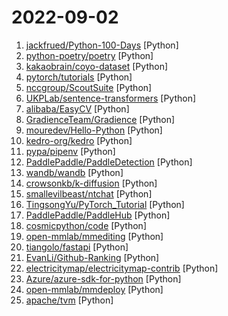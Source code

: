 # 2022-09-02

1. [jackfrued/Python-100-Days](https://github.com/jackfrued/Python-100-Days "Python - 100天从新手到大师") [Python]
2. [python-poetry/poetry](https://github.com/python-poetry/poetry "Python dependency management and packaging made easy.") [Python]
3. [kakaobrain/coyo-dataset](https://github.com/kakaobrain/coyo-dataset "COYO-700M: Large-scale Image-Text Pair Dataset") [Python]
4. [pytorch/tutorials](https://github.com/pytorch/tutorials "PyTorch tutorials.") [Python]
5. [nccgroup/ScoutSuite](https://github.com/nccgroup/ScoutSuite "Multi-Cloud Security Auditing Tool") [Python]
6. [UKPLab/sentence-transformers](https://github.com/UKPLab/sentence-transformers "Multilingual Sentence & Image Embeddings with BERT") [Python]
7. [alibaba/EasyCV](https://github.com/alibaba/EasyCV "An all-in-one toolkit for computer vision") [Python]
8. [GradienceTeam/Gradience](https://github.com/GradienceTeam/Gradience "Gradience is a tool for customizing Libadwaita applications and the adw-gtk3 theme.") [Python]
9. [mouredev/Hello-Python](https://github.com/mouredev/Hello-Python "Python desde cero") [Python]
10. [kedro-org/kedro](https://github.com/kedro-org/kedro "A Python framework for creating reproducible, maintainable and modular data science code.") [Python]
11. [pypa/pipenv](https://github.com/pypa/pipenv "Python Development Workflow for Humans.") [Python]
12. [PaddlePaddle/PaddleDetection](https://github.com/PaddlePaddle/PaddleDetection "Object Detection toolkit based on PaddlePaddle. It supports object detection, instance segmentation, multiple object tracking and real-time multi-person keypoint detection.") [Python]
13. [wandb/wandb](https://github.com/wandb/wandb "🔥 A tool for visualizing and tracking your machine learning experiments. This repo contains the CLI and Python API.") [Python]
14. [crowsonkb/k-diffusion](https://github.com/crowsonkb/k-diffusion "Karras et al. (2022) diffusion models for PyTorch") [Python]
15. [smallevilbeast/ntchat](https://github.com/smallevilbeast/ntchat "微信SDK, Python微信机器人SDK, Python微信WebApi接口") [Python]
16. [TingsongYu/PyTorch_Tutorial](https://github.com/TingsongYu/PyTorch_Tutorial "《Pytorch模型训练实用教程》中配套代码") [Python]
17. [PaddlePaddle/PaddleHub](https://github.com/PaddlePaddle/PaddleHub "Awesome pre-trained models toolkit based on PaddlePaddle. (400+ models including Image, Text, Audio, Video and Cross-Modal with Easy Inference & Serving)") [Python]
18. [cosmicpython/code](https://github.com/cosmicpython/code "Example application code for the python architecture book") [Python]
19. [open-mmlab/mmediting](https://github.com/open-mmlab/mmediting "MMEditing is a low-level vision toolbox based on PyTorch, supporting super-resolution, inpainting, matting, video interpolation, etc.") [Python]
20. [tiangolo/fastapi](https://github.com/tiangolo/fastapi "FastAPI framework, high performance, easy to learn, fast to code, ready for production") [Python]
21. [EvanLi/Github-Ranking](https://github.com/EvanLi/Github-Ranking "⭐Github Ranking⭐ Github stars and forks ranking list. Github Top100 stars list of different languages. Automatically update daily. | Github仓库排名，每日自动更新") [Python]
22. [electricitymap/electricitymap-contrib](https://github.com/electricitymap/electricitymap-contrib "A real-time visualisation of the CO2 emissions of electricity consumption") [Python]
23. [Azure/azure-sdk-for-python](https://github.com/Azure/azure-sdk-for-python "This repository is for active development of the Azure SDK for Python. For consumers of the SDK we recommend visiting our public developer docs at https://docs.microsoft.com/python/azure/ or our versioned developer docs at https://azure.github.io/azure-sdk-for-python.") [Python]
24. [open-mmlab/mmdeploy](https://github.com/open-mmlab/mmdeploy "OpenMMLab Model Deployment Framework") [Python]
25. [apache/tvm](https://github.com/apache/tvm "Open deep learning compiler stack for cpu, gpu and specialized accelerators") [Python]
